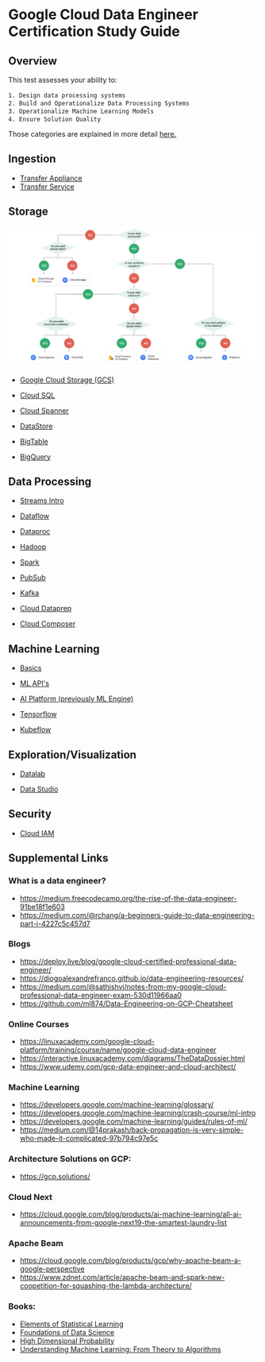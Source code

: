 # Google Cloud Data Engineer Certification Study Guide

## Overview

This test assesses your ability to:

	1. Design data processing systems
	2. Build and Operationalize Data Processing Systems
	3. Operationalize Machine Learning Models
	4. Ensure Solution Quality

Those categories are explained in more detail [here.](https://cloud.google.com/certification/guides/data-engineer/)

## Ingestion

* [Transfer Appliance](ingest/transfer-appliance.md)
* [Transfer Service](ingest/transfer-service.md)

## Storage

![alt text](./images/storage-options.svg)

* [Google Cloud Storage (GCS)](storage/google-cloud-storage.md)

* [Cloud SQL](storage/cloud-sql.md)

* [Cloud Spanner](storage/cloud-spanner.md)

* [DataStore](storage/datastore.md)

* [BigTable](storage/bigtable.md)

* [BigQuery](storage/bigquery.md)

## Data Processing

* [Streams Intro](processing/streams-introduction.md)

* [Dataflow](processing/dataflow.md)

* [Dataproc](processing/dataproc.md)

* [Hadoop](processing/hadoop.md)

* [Spark](processing/spark.md)

* [PubSub](processing/pubsub.md)

* [Kafka](processing/kafka.md)

* [Cloud Dataprep](processing/cloud-dataprep.md)

* [Cloud Composer](processing/cloud-composer.md)

## Machine Learning

* [Basics](machine-learning/basics.md)

* [ML API's](machine-learning/ml-apis.md)

* [AI Platform (previously ML Engine)](machine-learning/ai-platform.md)

* [Tensorflow](machine-learning/tensorflow.md)

* [Kubeflow](machine-learning/kubeflow.md)

## Exploration/Visualization

* [Datalab](exploration-visualization/datalab.md)

* [Data Studio](exploration-visualization/data-studio.md)

## Security

* [Cloud IAM](security/cloud-iam.md)

## Supplemental Links

### What is a data engineer?

- https://medium.freecodecamp.org/the-rise-of-the-data-engineer-91be18f1e603
- https://medium.com/@rchang/a-beginners-guide-to-data-engineering-part-i-4227c5c457d7

### Blogs

- https://deploy.live/blog/google-cloud-certified-professional-data-engineer/
- https://diogoalexandrefranco.github.io/data-engineering-resources/
- https://medium.com/@sathishvj/notes-from-my-google-cloud-professional-data-engineer-exam-530d11966aa0
- https://github.com/ml874/Data-Engineering-on-GCP-Cheatsheet

### Online Courses

- https://linuxacademy.com/google-cloud-platform/training/course/name/google-cloud-data-engineer
- https://interactive.linuxacademy.com/diagrams/TheDataDossier.html
- https://www.udemy.com/gcp-data-engineer-and-cloud-architect/

### Machine Learning

- https://developers.google.com/machine-learning/glossary/
- https://developers.google.com/machine-learning/crash-course/ml-intro
- https://developers.google.com/machine-learning/guides/rules-of-ml/
- https://medium.com/@14prakash/back-propagation-is-very-simple-who-made-it-complicated-97b794c97e5c

### Architecture Solutions on GCP:

- https://gcp.solutions/

### Cloud Next

- https://cloud.google.com/blog/products/ai-machine-learning/all-ai-announcements-from-google-next19-the-smartest-laundry-list

### Apache Beam

- https://cloud.google.com/blog/products/gcp/why-apache-beam-a-google-perspective
- https://www.zdnet.com/article/apache-beam-and-spark-new-coopetition-for-squashing-the-lambda-architecture/

### Books: 

- [Elements of Statistical Learning](https://web.stanford.edu/~hastie/ElemStatLearn/printings/ESLII_print12.pdf)
- [Foundations of Data Science](https://www.cs.cornell.edu/jeh/book.pdf)
- [High Dimensional Probability](https://www.math.uci.edu/~rvershyn/papers/HDP-book/HDP-book.pdf)
- [Understanding Machine Learning: From Theory to Algorithms](https://www.cs.huji.ac.il/~shais/UnderstandingMachineLearning/understanding-machine-learning-theory-algorithms.pdf)
